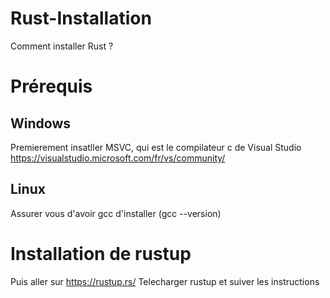 # Rust-Installation
Comment installer Rust ?
# Prérequis

## Windows

Premierement insatller MSVC, qui est le compilateur c de Visual Studio
https://visualstudio.microsoft.com/fr/vs/community/

## Linux

Assurer vous d'avoir gcc d'installer (gcc --version)

# Installation de rustup
Puis aller sur https://rustup.rs/
Telecharger rustup et suiver les instructions


